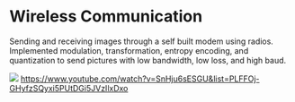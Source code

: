 # Wireless Communication
Sending and receiving images through a self built modem using radios. Implemented modulation, transformation, entropy encoding, and quantization to send pictures with low bandwidth, low loss, and high baud.

[![](https://user-images.githubusercontent.com/22650698/44557817-69fa2680-a6f5-11e8-926c-4b38df879c18.png)](https://www.youtube.com/watch?v=SnHju6sESGU&list=PLFFOj-GHyfzSQyxi5PUtDGi5JVzIlxDxo) 
https://www.youtube.com/watch?v=SnHju6sESGU&list=PLFFOj-GHyfzSQyxi5PUtDGi5JVzIlxDxo
